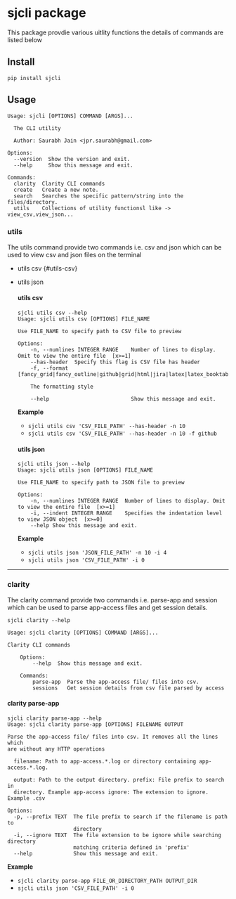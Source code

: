 # sjcli package
This package provdie various uitlity functions the details of commands are listed below

## Install

`pip install sjcli`

## Usage

```
Usage: sjcli [OPTIONS] COMMAND [ARGS]...

  The CLI utility

  Author: Saurabh Jain <jpr.saurabh@gmail.com>

Options:
  --version  Show the version and exit.
  --help     Show this message and exit.

Commands:
  clarity  Clarity CLI commands
  create   Create a new note.
  search   Searches the specific pattern/string into the files/directory.
  utils    Collections of utility functionsl like -> view_csv,view_json...
```

### utils
The utils command provide two commands i.e. csv and json which can be used to view csv and json files on the terminal

- utils csv {#utils-csv}
- utils json

    #### utils csv

    ``` 
    sjcli utils csv --help
    Usage: sjcli utils csv [OPTIONS] FILE_NAME

    Use FILE_NAME to specify path to CSV file to preview

    Options:
        -n, --numlines INTEGER RANGE    Number of lines to display. Omit to view the entire file  [x>=1]
        --has-header  Specify this flag is CSV file has header
        -f, --format [fancy_grid|fancy_outline|github|grid|html|jira|latex|latex_booktabs|latex_longtable|latex_raw|mediawiki|moinmoin|orgtbl|pipe|plain|presto|pretty|psql|rst|simple|textile|tsv|unsafehtml|youtrack] 
    
        The formatting style

        --help                          Show this message and exit.
    ```

    **Example**
    
    - `sjcli utils csv 'CSV_FILE_PATH' --has-header -n 10`
    - `sjcli utils csv 'CSV_FILE_PATH' --has-header -n 10 -f github`

    #### utils json

    ```
    sjcli utils json --help
    Usage: sjcli utils json [OPTIONS] FILE_NAME

    Use FILE_NAME to specify path to JSON file to preview

    Options:
        -n, --numlines INTEGER RANGE  Number of lines to display. Omit to view the entire file  [x>=1]
        -i, --indent INTEGER RANGE    Specifies the indentation level to view JSON object  [x>=0]
        --help Show this message and exit.
    ```

     **Example**
    
    - `sjcli utils json 'JSON_FILE_PATH' -n 10 -i 4`
    - `sjcli utils json 'CSV_FILE_PATH' -i 0`

----
### clarity
The clarity command provide two commands i.e. parse-app and session which can be used to parse app-access files and get session details.

```
sjcli clarity --help

Usage: sjcli clarity [OPTIONS] COMMAND [ARGS]...

Clarity CLI commands

    Options:
        --help  Show this message and exit.

    Commands:
        parse-app  Parse the app-access file/ files into csv.
        sessions   Get session details from csv file parsed by access
```

#### clarity parse-app

```
sjcli clarity parse-app --help
Usage: sjcli clarity parse-app [OPTIONS] FILENAME OUTPUT

Parse the app-access file/ files into csv. It removes all the lines which
are without any HTTP operations

  filename: Path to app-access.*.log or directory containing app-access.*.log.
  
  output: Path to the output directory. prefix: File prefix to search in
  directory. Example app-access ignore: The extension to ignore. Example .csv

Options:
  -p, --prefix TEXT  The file prefix to search if the filename is path to
                     directory
  -i, --ignore TEXT  The file extension to be ignore while searching directory
                     matching criteria defined in 'prefix'
  --help             Show this message and exit.
```

**Example**
    
- `sjcli clarity parse-app FILE_OR_DIRECTORY_PATH OUTPUT_DIR `
- `sjcli utils json 'CSV_FILE_PATH' -i 0`